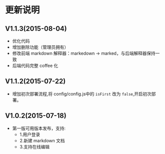 # 更新说明
## V1.1.3(2015-08-04)
- 优化代码
- 增加删除功能（管理员拥有）
- 修改前端 markdown 解释器：markedown -> marked，与后端解释器保持一致
- 后端代码完整 coffee 化

## V1.1.2(2015-07-22)
- 增加初次部署流程,将 config/config.js中的 `isFirst` 改为 `false`,开启初次部署。

## V1.0.2(2015-07-18)
- 第一版可用版本发布，支持:
  - 1.用户登录
  - 2.新建 markdown 文档
  - 3.支持在线编辑
